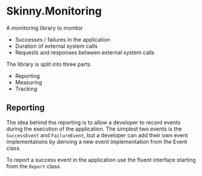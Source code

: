 Skinny.Monitoring
=================

A monitoring library to monitor
* Successes / failures in the application
* Duration of external system calls
* Requests and responses between external system calls

The library is split into three parts
* Reporting
* Measuring
* Tracking

Reporting
---------
The idea behind the reporting is to allow a developer to record events during the execution of the application. The simplest two events is the `SuccessEvent` and `FailureEvent`, but a developer can add their own event implementations by deriving a new event implementation from the Event class.

To report a success event in the application use the fluent interface starting from the `Report` class.




